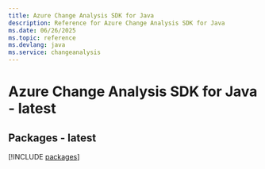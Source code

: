 ```yaml
---
title: Azure Change Analysis SDK for Java
description: Reference for Azure Change Analysis SDK for Java
ms.date: 06/26/2025
ms.topic: reference
ms.devlang: java
ms.service: changeanalysis
---
```

# Azure Change Analysis SDK for Java - latest
## Packages - latest
[!INCLUDE [packages](change-analysis-index.md)]